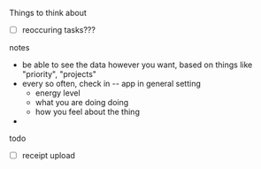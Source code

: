 Things to think about
 - [ ] reoccuring tasks???

notes
 - be able to see the data however you want, based on things like "priority", "projects"
 - every so often, check in -- app in general setting
   - energy level
   - what you are doing doing
   - how you feel about the thing
 - 

todo
- [ ] receipt upload
